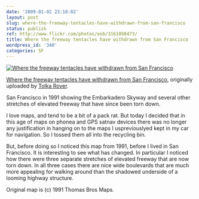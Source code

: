 ```yaml
---
date: '2009-01-02 23:18:02'
layout: post
slug: where-the-freeway-tentacles-have-withdrawn-from-san-francisco
status: publish
ref: http://www.flickr.com/photos/eob/3161098473/
title: Where the freeway tentacles have withdrawn from San Francisco
wordpress_id: '340'
categories: SF
---
```



[![Where the freeway tentacles have withdrawn from San Francisco](http://farm4.static.flickr.com/3111/3161098473_059de6341f_t.jpg)](http://www.flickr.com/photos/eob/3161098473/)


[Where the freeway tentacles have withdrawn from San Francisco](http://www.flickr.com/photos/eob/3161098473/),
originally uploaded by [Tolka Rover](http://www.flickr.com/people/eob/).



San Francisco in 1991 showing the Embarkadero Skyway and several other stretches of elevated freeway that have since been torn down.


I love maps, and tend to be a bit of a pack rat. But today I decided that in this age of maps on phonea and GPS satnav devices there was no longer any justification in hanging on to the maps I uspreviouslyed kept in my car for navigation. So I tossed them all into the recycling bin.


But, before doing so I noticed this map from 1991, before I lived in San Francisco. It is interesting to see what has changed. In particular I noticed how there were three separate stretches of elevated freeway that are now torn down. In all three cases there are nice wide boulevards that are much more appealing for walking around than the shadowed underside of a looming highway structure.


Original map is (c) 1991 Thomas Bros Maps.


